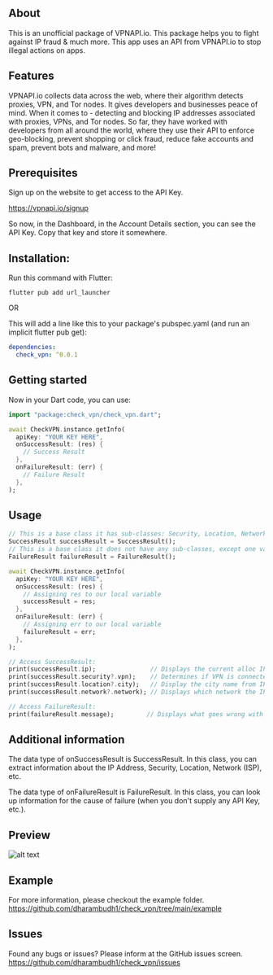 <!--
This README describes the package. If you publish this package to pub.dev,
this README's contents appear on the landing page for your package.

For information about how to write a good package README, see the guide for
[writing package pages](https://dart.dev/guides/libraries/writing-package-pages).

For general information about developing packages, see the Dart guide for
[creating packages](https://dart.dev/guides/libraries/create-library-packages)
and the Flutter guide for
[developing packages and plugins](https://flutter.dev/developing-packages).
-->

## About
This is an unofficial package of VPNAPI.io. This package helps you to fight against IP fraud & much more. This app uses an API from VPNAPI.io to stop illegal actions on apps.

## Features
VPNAPI.io collects data across the web, where their algorithm detects proxies, VPN, and Tor nodes. It gives developers and businesses peace of mind. When it comes to - detecting and blocking IP addresses associated with proxies, VPNs, and Tor nodes. So far, they have worked with developers from all around the world, where they use their API to enforce geo-blocking, prevent shopping or click fraud, reduce fake accounts and spam, prevent bots and malware, and more!

## Prerequisites
Sign up on the website to get access to the API Key.

https://vpnapi.io/signup 

So now, in the Dashboard, in the Account Details section, you can see the API Key. Copy that key and store it somewhere.

## Installation:
Run this command with Flutter:
```console
flutter pub add url_launcher
```

OR

This will add a line like this to your package's pubspec.yaml (and run an implicit flutter pub get):
```yaml
dependencies:
  check_vpn: ^0.0.1
```

## Getting started
Now in your Dart code, you can use:
```dart
import "package:check_vpn/check_vpn.dart";
```

```dart
await CheckVPN.instance.getInfo(
  apiKey: "YOUR KEY HERE",
  onSuccessResult: (res) {
    // Success Result
  },
  onFailureResult: (err) {
    // Failure Result
  },
);
```

## Usage
```dart
// This is a base class it has sub-classes: Security, Location, Network & etc.
SuccessResult successResult = SuccessResult();
// This is a base class it does not have any sub-classes, except one variable.
FailureResult failureResult = FailureResult();

await CheckVPN.instance.getInfo(
  apiKey: "YOUR KEY HERE",
  onSuccessResult: (res) {
    // Assigning res to our local variable
    successResult = res;
  },
  onFailureResult: (err) {
    // Assigning err to our local variable
    failureResult = err;
  },
);

// Access SuccessResult:
print(successResult.ip);               // Displays the current alloc IP address
print(successResult.security?.vpn);    // Determines if VPN is connected or not
print(successResult.location?.city);   // Display the city name from IP address
print(successResult.network?.network); // Displays which network the IP belongs

// Access FailureResult:
print(failureResult.message);         // Displays what goes wrong with package
```

## Additional information
The data type of onSuccessResult is SuccessResult. In this class, you can extract information about the IP Address, Security, Location, Network (ISP), etc.

The data type of onFailureResult is FailureResult. In this class, you can look up information for the cause of failure (when you don't supply any API Key, etc.).

## Preview
![alt text](https://i.postimg.cc/xjhH66HM/Screenshot-2023-08-26-at-4-36-46-PM.png "img")

## Example
For more information, please checkout the example folder. https://github.com/dharambudh1/check_vpn/tree/main/example

## Issues
Found any bugs or issues? Please inform at the GitHub issues screen. https://github.com/dharambudh1/check_vpn/issues

